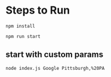 # Steps to Run
```
npm install
```

```
npm run start
```

## start with custom params
```
node index.js Google Pittsburgh,%20PA
```
